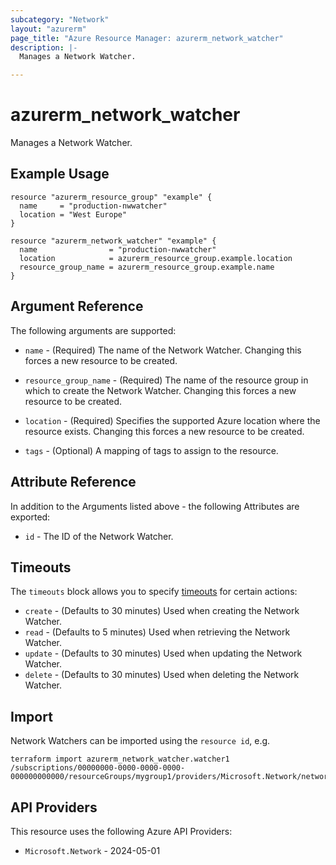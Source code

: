 ```yaml
---
subcategory: "Network"
layout: "azurerm"
page_title: "Azure Resource Manager: azurerm_network_watcher"
description: |-
  Manages a Network Watcher.

---
```


# azurerm_network_watcher

Manages a Network Watcher.

## Example Usage

```hcl
resource "azurerm_resource_group" "example" {
  name     = "production-nwwatcher"
  location = "West Europe"
}

resource "azurerm_network_watcher" "example" {
  name                = "production-nwwatcher"
  location            = azurerm_resource_group.example.location
  resource_group_name = azurerm_resource_group.example.name
}
```

## Argument Reference

The following arguments are supported:

* `name` - (Required) The name of the Network Watcher. Changing this forces a new resource to be created.

* `resource_group_name` - (Required) The name of the resource group in which to create the Network Watcher. Changing this forces a new resource to be created.

* `location` - (Required) Specifies the supported Azure location where the resource exists. Changing this forces a new resource to be created.

* `tags` - (Optional) A mapping of tags to assign to the resource.

## Attribute Reference

In addition to the Arguments listed above - the following Attributes are exported:

* `id` - The ID of the Network Watcher.

## Timeouts

The `timeouts` block allows you to specify [timeouts](https://developer.hashicorp.com/terraform/language/resources/configure#define-operation-timeouts) for certain actions:

* `create` - (Defaults to 30 minutes) Used when creating the Network Watcher.
* `read` - (Defaults to 5 minutes) Used when retrieving the Network Watcher.
* `update` - (Defaults to 30 minutes) Used when updating the Network Watcher.
* `delete` - (Defaults to 30 minutes) Used when deleting the Network Watcher.

## Import

Network Watchers can be imported using the `resource id`, e.g.

```shell
terraform import azurerm_network_watcher.watcher1 /subscriptions/00000000-0000-0000-0000-000000000000/resourceGroups/mygroup1/providers/Microsoft.Network/networkWatchers/watcher1
```

## API Providers
<!-- This section is generated, changes will be overwritten -->
This resource uses the following Azure API Providers:

* `Microsoft.Network` - 2024-05-01
